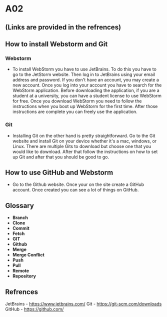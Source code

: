 # A02

## (Links are provided in the refrences)

## How to install Webstorm and Git 
### Webstorm
- To install WebStorm you have to use JetBrains. To do this you have to go to the JetStorm website. Then log in to JetBrains using your email address and password. If you don't have an account, you may create a new account. Once you log into your account you have to search for the WebStorm application. Before downloading the application, if you are a student at a university, you can have a student license to use WebStorm for free. Once you download WebStorm you need to follow the instructions when you boot up WebStorm for the first time. After those instructions are complete you can freely use the application.
### Git
- Installing Git on the other hand is pretty straightforward. Go to the Git website and install Git on your device whether it's a mac, windows, or Linux. There are multiple Gits to download but choose one that you would like to download. After that follow the instructions on how to set up Git and after that you should be good to go.

## How to use GitHub and Webstorm
- Go to the Github website. Once your on the site create a GitHub account. Once created you can see a lot of things on GitHub. 

## Glossary
- **Branch**
- **Clone**
- **Commit**
- **Fetch**
- **GIT**
- **Github**
- **Merge**
- **Merge Conflict**
- **Push**
- **Pull**
- **Remote**
- **Repository**

## Refrences
JetBrains - https://www.jetbrains.com/
Git - https://git-scm.com/downloads
GitHub - https://github.com/
